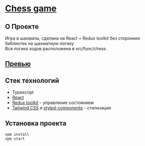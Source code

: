 # [Chess game](https://chess-six-olive.vercel.app/)

## О Проекте

Игра в шахматы, сделана на React + Redux toolkit без сторонних библиотек на шахматную логику </br>
Вся логика ходов расположена в src/func/chess

## [Превью](https://chess-six-olive.vercel.app/)

## Стек технологий

-   Typescript
-   [React](https://legacy.reactjs.org/docs/getting-started.html)
-   [Redux toolkit](https://redux-toolkit.js.org/introduction/getting-started) - управление состоянием
-   [Tailwind CSS](https://v2.tailwindcss.com/docs) и [styled-components](https://styled-components.com/docs) - стилизация

## Установка проекта

```
npm install
npm start
```

